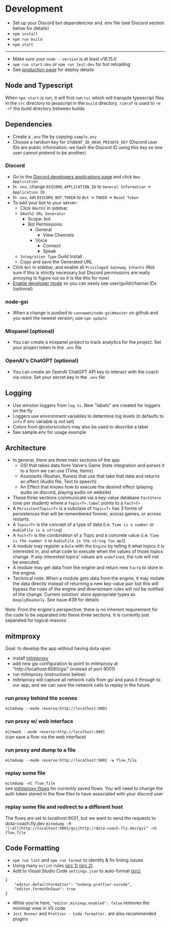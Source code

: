 # Development

-   Set up your Discord bot dependencies and .env file (see Discord section below for details)
-   `npm install`
-   `npm run build`
-   `npm start`

---

-   Make sure your `node --version` is at least v18.15.0
-   `npm run start:dev` or `npm run test:dev` for hot reloading
-   See [production page](production.md) for deploy details

## Node and Typescript

When `npm start` is run, it will first run `tsc` which will transpile typescript files in the `src` directory to javascript in the `build` directory. `rimraf` is used to `rm -rf` the build directory between builds

## Dependencies

-   Create a `.env` file by copying `sample.env`
-   Choose a random key for `STUDENT_ID_HASH_PRIVATE_KEY` (Discord user IDs are public information; we hash the Discord ID using this key so one user cannot pretend to be another)

### Discord

-   Go to the [Discord developers applications page](https://discord.com/developers/applications/) and click `New Application`
-   In `.env`, change `DISCORD_APPLICATION_ID` to `General Information` -> `Application ID`
-   In `.env`, set `DISCORD_BOT_TOKEN` to `Bot` -> `TOKEN` -> `Reset Token`
-   To add your bot to your server:
    -   Click `OAuth2` in sidebar.
    -   `OAuth2 URL Generator`
        -   Scope: bot
        -   Bot Permissions: 
            -   General
                -   View Channels
            -   Voice
                -   Connect
                -   Speak
    -   `Integration Type` Guild Install
    -   Copy and save the Generated URL 
-   Click `Bot` in sidebar, and enable all `Privileged Gateway Intents` (Not sure if this is strictly necessary but Discord permissions are really annoying to figure out so it is like this for now)
-   [Enable developer mode](https://support.discord.com/hc/en-us/articles/206346498) so you can easily see user/guild/channel IDs (optional)

### node-gsi

-   When a change is pushed to `cannawen/node-gsi#master` on github and you want the newest version, use `npm update`

### Mixpanel (optional)

-   You can create a mixpanel project to track analytics for the project. Set your project token in the `.env` file

### OpenAI's ChatGPT (optional)

-   You can create an OpenAI ChatGPT API key to interact with the coach via voice. Set your secret key in the `.env` file

## Logging

-   Use winston loggers from `log.ts`. New "labels" are created for loggers on the fly
-   Loggers use environment variables to determine log levels (it defaults to `info` if env variable is not set)
-   Colors from @colors/colors may also be used to describe a label
-   See sample.env for usage example

## Architecture

-   In general, there are three main sections of the app
    -   GSI that takes data form Valve's Game State integration and parses it to a form we can use (Time, Items)
    -   Assistants (Roshan, Runes) that use that take that data and returns an effect (Audio file, Text to speech)
    -   An Effect that knows how to execute the desired effect (playing audio on discord, playing audio on website)
-   These three sections communicate via a key-value database `FactStore` (one per student) where a `Topic<T>.label` points to a `Fact<T>`
-   A `PersistentTopic<T>` is a subclass of `Topic<T>` has 3 forms of persistences that will be remembered forever, across games, or across restarts.
-   A `Topic<T>` is the concept of a type of data (i.e. `Time is a number` or `AudioFile is a string`)
-   A `Fact<T>` is the combination of a Topic and a concrete value (i.e. `Time is the number 5` or `AudioFile is the string foo.mp3`)
-   A module may register a `Rule` with the `Engine` by telling it what topics it is interested in, and what code to execute when the values of those topics change. If any interested topics' values are `undefined`, the rule will not be executed.
-   A module may get data from the engine and return new `Fact`s to store in the engine.
-   Technical note: When a module gets data from the engine, it may mutate the data directly instead of returning a new key-value pair but this will bypass the rules of the engine and downstream rules will not be notified of the change. Current solution: store appropriate types as `DeeplyReadonly`. See issue #39 for details

Note: From the engine's perspective, there is no inherent requirement for the code to be separated into these three sections. It is currently just separated for logical reasons

## mitmproxy

Goal: to develop the app without having dota open

-   install [mitmproxy](https://mitmproxy.org/)
-   add new gsi configuration to point to mitmproxy at "http://localhost:8080/gsi" (instead of port 9001)
-   run mitmproxy (instructions below)
-   mitmproxy will capture all network calls from gsi and pass it through to our app, and we can save the network calls to replay in the future.

### run proxy behind the scenes

`mitmdump --mode reverse:http://localhost:9001`

### run proxy w/ web interface

`mitmweb --mode reverse:http://localhost:9001`  
(can save a flow via the web interface)

### run proxy and dump to a file

`mitmdump --mode reverse:http://localhost:9001 -w flow_file`

### replay some file

`mitmdump -nC flow_file`  
see [mitmproxy-flows](/mitmproxy-flows) for currently saved flows. You will need to change the auth token stored in the flow files to have associated with your discord user

### replay some file and redirect to a different host

The flows are set to localhost:9001, but we want to send the requests to dota-coach.fly.dev
`mitmdump -M "|~all|http://localhost:9001/gsi|http://dota-coach.fly.dev/gsi" -nC flow_file`

## Code Formatting

-   `npm run lint` and `npm run format` to identify & fix linting issues
-   Using many `eslint` rules [(src 1)](https://eslint.org/docs/latest/rules/) [(src 2)](https://eslint-config.netlify.app/rules/yield-star-spacing)
-   Add to Visual Studio Code `settings.json` to auto-format [(src)](https://daveceddia.com/vscode-use-eslintrc/#:~:text=Configure%20VSCode%20Settings%20to%20use%20ESLint%20for%20Formatting&text=Click%20that%20tiny%20icon%20in,paper%20with%20a%20little%20arrow.&text=The%20first%20one%20turns%20on,it%2C%20we're%20done.)

```
{
    "editor.defaultFormatter": "esbenp.prettier-vscode",
    "editor.formatOnSave": true
}
```

-   While you're here, `"editor.minimap.enabled": false` removes the minimap view in VS code
-   `Jest Runner` and `Prettier - Code formatter.` are also recommended plugins
